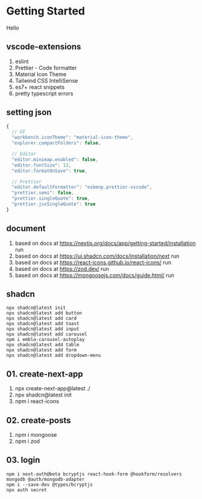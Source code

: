 # Getting Started

Hello

## vscode-extensions

1.  eslint
2.  Prettier - Code formatter
3.  Material Icon Theme
4.  Tailwind CSS IntelliSense
5.  es7+ react snippets
6.  pretty typescript errors

## setting json

```js
{
  // UI
  "workbench.iconTheme": "material-icon-theme",
  "explorer.compactFolders": false,

  // Editor
  "editor.minimap.enabled": false,
  "editor.fontSize": 13,
  "editor.formatOnSave": true,

  // Prettier
  "editor.defaultFormatter": "esbenp.prettier-vscode",
  "prettier.semi": false,
  "prettier.singleQuote": true,
  "prettier.jsxSingleQuote": true
}
```

## document

1. based on docs at https://nextjs.org/docs/app/getting-started/installation run
2. based on docs at https://ui.shadcn.com/docs/installation/next run
3. based on docs at https://react-icons.github.io/react-icons/ run
4. based on docs at https://zod.dev/ run
5. based on docs at https://mongoosejs.com/docs/guide.html/ run

## shadcn

```
npx shadcn@latest init
npx shadcn@latest add button
npx shadcn@latest add card
npx shadcn@latest add toast
npx shadcn@latest add input
npx shadcn@latest add carousel
npm i embla-carousel-autoplay
npx shadcn@latest add table
npx shadcn@latest add form
npx shadcn@latest add dropdown-menu
```

## 01. create-next-app

1. npx create-next-app@latest ./
2. npx shadcn@latest init
3. npm i react-icons

## 02. create-posts

1. npm i mongoose
2. npm i zod

## 03. login

```
npm i next-auth@beta bcryptjs react-hook-form @hookform/resolvers mongodb @auth/mongodb-adapter
npm i --save-dev @types/bcryptjs
npx auth secret
```

